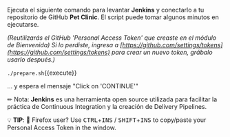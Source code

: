 Ejecuta el siguiente comando para levantar **Jenkins** y conectarlo a tu repositorio de GitHub **Pet Clinic**. El script puede tomar algunos minutos en ejecutarse.

*(Reutilizarás el GitHub 'Personal Access Token' que creaste en el módulo de Bienvenida) Si lo perdiste, ingresa a 
[https://github.com/settings/tokens](https://github.com/settings/tokens) para crear un nuevo token, grábalo usarlo después.)*

  `./prepare.sh`{{execute}}

... y espera el mensaje "Click on 'CONTINUE'"

✏ Nota: **Jenkins** es una herramienta open source utilizada para facilitar la práctica de Continuous Integration y la creación de Delivery Pipelines.

💡 **TIP**: 🦊 Firefox user? Use <kbd>CTRL</kbd>+<kbd>INS</kbd> /
<kbd>SHIFT</kbd>+<kbd>INS</kbd> to copy/paste your Personal Access Token in the
window.
